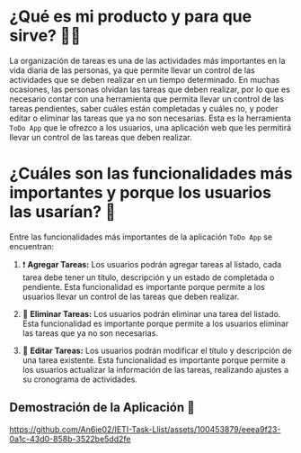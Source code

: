 # ¿Qué es mi producto y para que sirve? 🤔📝

La organización de tareas es una de las actividades más importantes en la vida diaria de las personas, ya que permite llevar un control de las actividades que se deben realizar en un tiempo determinado. En muchas ocasiones, las personas olvidan las tareas que deben realizar, por lo que es necesario contar con una herramienta que permita llevar un control de las tareas pendientes, saber cuáles están completadas y cuáles no, y poder editar o eliminar las tareas que ya no son necesarias. Esta es la herramienta `ToDo App` que le ofrezco a los usuarios, una aplicación web que les permitirá llevar un control de las tareas que deben realizar.

# ¿Cuáles son las funcionalidades más importantes y porque los usuarios las usarían? 📌

Entre las funcionalidades más importantes de la aplicación `ToDo App` se encuentran:

1. ❗ **Agregar Tareas:**  Los usuarios podrán agregar tareas al listado, cada tarea debe tener un título, descripción y un estado de completada o pendiente. Esta funcionalidad es importante porque permite a los usuarios llevar un control de las tareas que deben realizar.

2. 🚫 **Eliminar Tareas:** Los usuarios podrán eliminar una tarea del listado. Esta funcionalidad es importante porque permite a los usuarios eliminar las tareas que ya no son necesarias.

3. 🔄 **Editar Tareas:** Los usuarios podrán modificar el título y descripción de una tarea existente. Esta funcionalidad es importante porque permite a los usuarios actualizar la información de las tareas, realizando ajustes a su cronograma de actividades.

## Demostración de la Aplicación 📸

https://github.com/An6ie02/IETI-Task-Llist/assets/100453879/eeea9f23-0a1c-43d0-858b-3522be5dd2fe